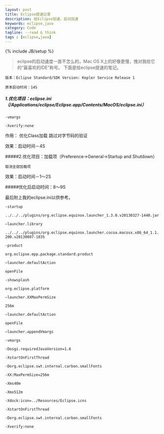 ```yaml
---
layout: post
title: Eclipse提速记录
description: 给Eclipse加速，启动加速
keywords: eclipse,java
category: Code
tagline: --read & think
tags : [eclipse,java]
---
```

{% include JB/setup %}

> eclipse的启动速度一直不怎么的，Mac OS X上的好像更慢，愧对我给它的“最喜欢的IDE”称号。
> 下面是给eclipse提速的笔记。


`版本：Eclipse Standard/SDK
 Version: Kepler Service Release 1`

`原本启动时间：14S`

##### 1.优化项目：eclipse.ini（/Applications/eclipse/Eclipse.app/Contents/MacOS/eclipse.ini）

 `-vmargs`
 
 `-Xverify:none`
  
  作用： 优化Class加载 跳过对字节码的验证

  效果：启动时间－4S

#####2.优化项目：加载项（Preference→General→Startup and Shutdown）

`取消全部加载项`

效果：启动时间－1～2S

#####优化后启动时间：8～9S

最后附上我的eclipse.ini以供参考。


`-startup`

`../../../plugins/org.eclipse.equinox.launcher_1.3.0.v20130327-1440.jar`

`–launcher.library`

`../../../plugins/org.eclipse.equinox.launcher.cocoa.macosx.x86_64_1.1.200.v20130807-1835`

`-product`

`org.eclipse.epp.package.standard.product`

`–launcher.defaultAction`

`openFile`

`-showsplash`

`org.eclipse.platform`

`–launcher.XXMaxPermSize`

`256m`

`–launcher.defaultAction`

`openFile`

`–launcher.appendVmargs`

`-vmargs`

`-Dosgi.requiredJavaVersion=1.6`

`-XstartOnFirstThread`

`-Dorg.eclipse.swt.internal.carbon.smallFonts`

`-XX:MaxPermSize=256m`

`-Xms40m`

`-Xmx512m`

`-Xdock:icon=../Resources/Eclipse.icns`

`-XstartOnFirstThread`

`-Dorg.eclipse.swt.internal.carbon.smallFonts`

`-Xverify:none`
